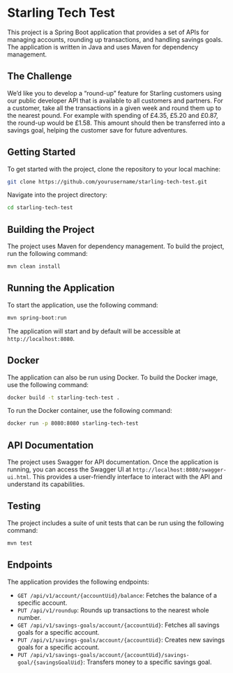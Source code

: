 # Starling Tech Test

This project is a Spring Boot application that provides a set of APIs for managing accounts, rounding up transactions, and handling savings goals. The application is written in Java and uses Maven for dependency management.

## The Challenge

We’d like you to develop a “round-up” feature for Starling customers using our public developer API that is available to all customers and partners. For a customer, take all the transactions in a given week and round them up to the nearest pound. For example with spending of £4.35, £5.20 and £0.87, the round-up would be £1.58. This amount should then be transferred into a savings goal, helping the customer save for future adventures.

## Getting Started

To get started with the project, clone the repository to your local machine:

```bash
git clone https://github.com/yourusername/starling-tech-test.git
```

Navigate into the project directory:

```bash
cd starling-tech-test
```

## Building the Project

The project uses Maven for dependency management. To build the project, run the following command:

```bash
mvn clean install
```

## Running the Application

To start the application, use the following command:

```bash
mvn spring-boot:run
```

The application will start and by default will be accessible at `http://localhost:8080`.

## Docker

The application can also be run using Docker. To build the Docker image, use the following command:

```bash
docker build -t starling-tech-test .
```

To run the Docker container, use the following command:

```bash
docker run -p 8080:8080 starling-tech-test
```

## API Documentation

The project uses Swagger for API documentation. Once the application is running, you can access the Swagger UI at `http://localhost:8080/swagger-ui.html`. This provides a user-friendly interface to interact with the API and understand its capabilities.

## Testing

The project includes a suite of unit tests that can be run using the following command:

```bash
mvn test
```

## Endpoints

The application provides the following endpoints:

- `GET /api/v1/account/{accountUid}/balance`: Fetches the balance of a specific account.
- `PUT /api/v1/roundup`: Rounds up transactions to the nearest whole number.
- `GET /api/v1/savings-goals/account/{accountUid}`: Fetches all savings goals for a specific account.
- `PUT /api/v1/savings-goals/account/{accountUid}`: Creates new savings goals for a specific account.
- `PUT /api/v1/savings-goals/account/{accountUid}/savings-goal/{savingsGoalUid}`: Transfers money to a specific savings goal.
